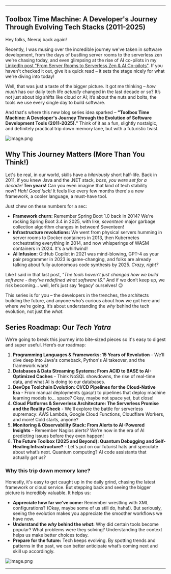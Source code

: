 ---

## **Toolbox Time Machine: A Developer's Journey Through Evolving Tech Stacks (2011-2025)**

Hey folks, Neeraj back again!

Recently, I was musing over the incredible journey we've taken in software development, from the days of bustling server rooms to the serverless zen we're chasing today, and even glimpsing at the rise of AI co-pilots in my [LinkedIn post "From Server Rooms to Serverless Zen & AI Co-pilots"](https://www.linkedin.com/pulse/from-server-rooms-serverless-zen-ai-co-pilots-software-beshane-po27e/?trackingId=dvXcV0tLKCLlh1FTXzHK3g%3D%3D).  If you haven't checked it out, give it a quick read – it sets the stage nicely for what we're diving into today!

Well, that was just a taste of the bigger picture. It got me thinking – *how much* has our daily tech life *actually* changed in the last decade or so? It’s not just about big shifts like cloud or AI; it’s about the nuts and bolts, the tools we use every single day to build software.

And that's where this new blog series idea sparked – **"Toolbox Time Machine: A Developer's Journey Through the Evolution of Software Development Tools (2011-2025)."** Think of it as a fun, slightly nostalgic, and definitely practical trip down memory lane, but with a futuristic twist.

![image.png](attachment:e53e7e72-49e1-4c22-a931-7023a07a73ee:image.png)

## Why This Journey Matters (More Than You Think!)

Let's be real, in our world, skills have a *hilariously* short half-life. Back in 2011, if you knew Java and the .NET stack, *boss, you were set for a decade!* **Ten years!** Can you even imagine that kind of tech stability now? *Hah! Good luck!* It feels like every few months there's a new framework, a cooler language, a must-have tool.

Just chew on these numbers for a sec:

- **Framework churn:** Remember Spring Boot 1.0 back in 2014? We're rocking Spring Boot 3.4 in 2025, with like, *seventeen* major garbage collection algorithm changes in between! Seventeen!
- **Infrastructure revolutions:** We went from physical servers humming in server rooms to Docker containers in 2013, then Kubernetes orchestrating everything in 2014, and now whisperings of WASM containers in 2024. It's a whirlwind!
- **AI Infusion:** GitHub Copilot in 2021 was mind-blowing, GPT-4 as your pair programmer in 2023 is game-changing, and folks are already talking about fully autonomous code synthesis by 2025. *Crazy, right?*

Like I said in that last post, *"The tools haven't just changed how we build software - they've redefined what software IS."* And if we don’t keep up, we risk becoming… well, let’s just say ‘legacy’ ourselves! 😉

This series is for you – the developers in the trenches, the architects building the future, and anyone who’s curious about how we got here and where we’re going. It’s about understanding the *why* behind the tech evolution, not just the *what*.

## **Series Roadmap: Our *Tech Yatra***

We’re going to break this journey into bite-sized pieces so it's easy to digest and super useful. Here’s our roadmap:

1. **Programming Languages & Frameworks: 15 Years of Revolution** - We’ll dive deep into Java's comeback, Python's AI takeover, and the framework wars!
2. **Databases & Data Streaming Systems: From ACID to BASE to AI-Optimized Caches** - Think NoSQL showdowns, the rise of real-time data, and what AI is doing to our databases.
3. **DevOps Toolchain Evolution: CI/CD Pipelines for the Cloud-Native Era** - From manual deployments (gasp!) to pipelines that deploy machine learning models to… space? Okay, maybe not space yet, but close!
4. **Cloud Platforms & Serverless Architecture: The Serverless Promise and the Reality Check** - We'll explore the battle for serverless supremacy: AWS Lambda, Google Cloud Functions, Cloudflare Workers, and more! Cold starts, anyone?
5. **Monitoring & Observability Stack: From Alerts to AI-Powered Insights** - Remember Nagios alerts? We're now in the era of AI predicting issues before they even happen!
6. **The Future Toolbox (2025 and Beyond): Quantum Debugging and Self-Healing Infrastructure?** - Let's put on our futurist hats and speculate about what’s next. Quantum computing? AI code assistants that actually *get* us?

### **Why this trip down memory lane?**

Honestly, it's easy to get caught up in the daily grind, chasing the latest framework or cloud service. But stepping back and seeing the bigger picture is incredibly valuable. It helps us:

- **Appreciate how far we've come:** Remember wrestling with XML configurations? (Okay, maybe some of us still do, haha!). But seriously, seeing the evolution makes you appreciate the smoother workflows we have now.
- **Understand the *why* behind the *what*:** Why did certain tools become popular? What problems were they solving? Understanding the context helps us make better choices today.
- **Prepare for the future:** Tech keeps evolving. By spotting trends and patterns in the past, we can better anticipate what’s coming next and skill up accordingly.

![image.png](attachment:e1e46140-a04e-49cb-9f77-5eb59aa1fb4d:image.png)

---